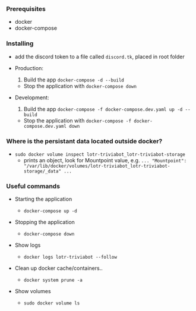 ### Prerequisites
- docker
- docker-compose

### Installing

- add the discord token to a file called `discord.tk`, placed in root folder

- Production:
    1. Build the app `docker-compose -d --build`
    - Stop the application with `docker-compose down`

- Development:
    1. Build the app `docker-compose -f docker-compose.dev.yaml up -d --build`
    - Stop the application with `docker-compose -f docker-compose.dev.yaml down`


### Where is the persistant data located outside docker?
  - `sudo docker volume inspect lotr-triviabot_lotr-triviabot-storage`
      - prints an object, look for Mountpoint value, e.g. `... "Mountpoint": "/var/lib/docker/volumes/lotr-triviabot_lotr-triviabot-storage/_data" ...`

### Useful commands
- Starting the application
  - `docker-compose up -d`

- Stopping the application
  - `docker-compose down`


- Show logs
  - `docker logs lotr-triviabot --follow`

- Clean up docker cache/containers..
  - `docker system prune -a`

- Show volumes
  - `sudo docker volume ls`

